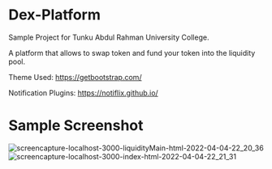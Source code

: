 # Dex-Platform
Sample Project for Tunku Abdul Rahman University College.

A platform that allows to swap token and fund your token into the liquidity pool.

Theme Used: https://getbootstrap.com/

Notification Plugins: https://notiflix.github.io/


# Sample Screenshot
![screencapture-localhost-3000-liquidityMain-html-2022-04-04-22_20_36](https://user-images.githubusercontent.com/68581819/161564651-abc835db-3cc9-48b9-bd2c-5c8909c42a8a.png)
![screencapture-localhost-3000-index-html-2022-04-04-22_21_31](https://user-images.githubusercontent.com/68581819/161564697-55a9f211-d968-4350-8534-92b054cf5ef4.png)
